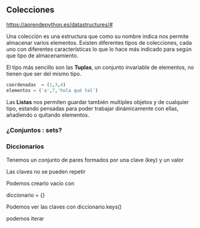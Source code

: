 ## Colecciones 
https://aprendepython.es/datastructures/#

Una colección es una estructura que como su nombre indica nos permite almacenar varios elementos. Existen diferentes tipos de colecciones, cada uno con diferentes características lo que lo hace más indicado para según que tipo de almacenamiento.

El tipo más sencillo son las **Tuplas**, un conjunto invariable de elementos, no tienen que ser del mismo tipo.

```python
coordenadas  = (1,3,4)
elementos = ('a',7,'hola qué tal')
```

Las **Listas** nos permiten guardar también multiples objetos y de cualquier tipo, estando pensadas para poder trabajar dinámicamente con ellas, añadiendo o quitando elementos. 


### ¿Conjuntos : sets?



### Diccionarios

Tenemos un conjunto de pares formados por una clave (key) y un valor

Las claves no se pueden repetir

Podemos crearlo vacio con

diccionario = {}

Podemos ver las claves con diccionario.keys()

podemos iterar
